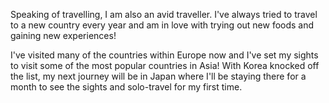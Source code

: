 Speaking of travelling, I am also an avid traveller. I've always tried to travel to a new country every year and am in love with trying out new foods and gaining new experiences!

I've visited many of the countries within Europe now and I've set my sights to visit some of the most popular countries in Asia! With Korea knocked off the list, my next journey will be in Japan where I'll be staying there for a month to see the sights and solo-travel for my first time.
